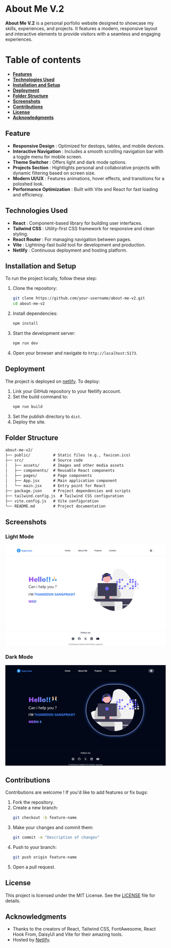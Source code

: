 #  About Me V.2

**About Me V.2** is a personal porfolio website designed to showcase my skills, experiences, and projects. It features a modern, responsive layout and interactive elements to provide visitors with a seamless and engaging experiences.


# Table of contents

- **[Features](#feature)** 
- **[Technologies Used](#technologies-used)**
- **[Installation and Setup](#installation-and-setup)**
- **[Deployment](#deployment)**
- **[Folder Structure](#folder-structure)**
- **[Screenshots](#screenshots)**
- **[Contributions](#contributions)**
- **[License](#license)**
- **[Acknowledgments](#acknowledgments)**

## Feature

- **Responsive Design** : Optimized for destops, tables, and mobile devices.
- **Interactive Navigation** : Includes a smooth scrolling navigation bar with a toggle menu for mobile screen.
- **Theme Switcher** : Offers light and dark mode options.
- **Projects Section** : Hightlights personal and collaborative projects with dynamic filtering based on screen size.
- **Modern UI/UX** : Features animations, hover effects, and transitions for a poloshed look.
- **Performance Optimization** : Built with Vite and React for fast loading and efficiency.

## Technologies Used

- **React** : Component-based library for building user interfaces.
- **Tailwind CSS** : Utility-first CSS framework for responsive and clean styling.
- **React Router** : For managing navigation between pages.
- **Vite** : Lightning-fast build tool for development and production.
- **Netlify** : Continuous deployment and hosting platform.

## Installation and Setup

To run the project locally, follow these step:
1. Clone the repository:
	```bash
	git clone https://github.com/your-username/about-me-v2.git
	cd about-me-v2
	```
2. Install dependencies:
	```bash
	npm install
	```
3. Start the development server:
	```bash
	npm run dev
	```
4. Open your browser and navigate to `http://localhost:5173`.
	

## Deployment

The project is deployed on [netlify](https://www.netlify.com). To deploy:
1. Link your GitHub repository to your Netlify account.
2. Set the build command to:
	``` bash
	npm run build
	```
3. Set the publish directory to `dist`.
4. Deploy the site.


## Folder Structure

```
about-me-v2/
├── public/          # Static files (e.g., favicon.ico)
├── src/             # Source code
│   ├── assets/      # Images and other media assets
│   ├── components/  # Reusable React components
│   ├── pages/       # Page components
│   ├── App.jsx      # Main application component
│   └── main.jsx     # Entry point for React
├── package.json     # Project dependencies and scripts
├── tailwind.config.js  # Tailwind CSS configuration
├── vite.config.js   # Vite configuration
└── README.md        # Project documentation
```


## Screenshots

### Light Mode
![Light Mode Screenshot](app/public/light-mode.jpeg)

### Dark Mode
![Dark Mode Screenshot](app/public/dark-mode.jpeg)

## Contributions

Contributions are welcome !  If you'd like to add features or fix bugs:
1. Fork the repository.
2. Create a new branch:
	```bash
	git checkout -b feature-name
	```
3. Make your changes and commit them:
	```bash
	git commit -m "Description of changes"
	```
4. Push to your branch:
	```bash
	git push origin feature-name
	```
5. Open a pull request.

## License

This project is licensed under the MIT License. See the [LICENSE](LICENSE) file for details.

## Acknowledgments

- Thanks to the creators of React, Tailwind CSS, FontAwesome, React Hook From, DaisyUI and Vite for their amazing tools.
- Hosted by [Netlify](https://www.netlify.com).

